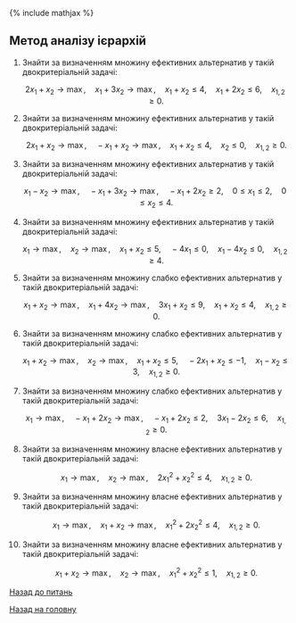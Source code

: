 <!-- 15.05 -->
{% include mathjax %}

## Метод аналізу ієрархій

1. Знайти за визначенням множину ефективних альтернатив у такій двокритеріальній задачі:

	$$
	2 x_1 + x_2 \to \max, \quad x_1 + 3 x_2 \to \max, \quad x_1 + x_2 \le 4, \quad x_1 + 2 x_2 \le 6, \quad x_{1,2} \ge 0.
	$$

2. Знайти за визначенням множину ефективних альтернатив у такій двокритеріальній задачі:

	$$
	2 x_1 + x_2 \to \max, \quad - x_1 + x_2 \to \max, \quad x_1 + x_2 \le 4, \quad x_2 \le 0, \quad x_{1,2} \ge 0.
	$$

3. Знайти за визначенням множину ефективних альтернатив у такій двокритеріальній задачі:

	$$
	x_1 - x_2 \to \max, \quad - x_1 + 3 x_2 \to \max, \quad - x_1 + 2 x_2 \ge 2, \quad 0 \le x_1 \le 2, \quad 0 \le x_2 \le 4.
	$$

4. Знайти за визначенням множину ефективних альтернатив у такій двокритеріальній задачі:

	$$
	x_1 \to \max, \quad x_2 \to \max, \quad x_1 + x_2 \le 5, \quad - 4 x_1 \le 0, \quad x_1 - 4 x_2 \le 0, \quad x_{1,2} \ge 4.
	$$

5. Знайти за визначенням множину слабко ефективних альтернатив у такій двокритеріальній задачі:

	$$
	x_1 + x_2 \to \max, \quad x_1 + 4 x_2 \to \max, \quad 3 x_1 + x_2 \le 9, \quad x_1 + x_2 \le 4, \quad x_{1,2} \ge 0.
	$$

6. Знайти за визначенням множину слабко ефективних альтернатив у такій двокритеріальній задачі:

	$$
	x_1 + x_2 \to \max, \quad x_2 \to \max, \quad x_1 + x_2 \le 5, \quad - 2 x_1 + x_2 \le -1, \quad x_1 - x_2 \le 3, \quad x_{1,2} \ge 0.
	$$

7. Знайти за визначенням множину слабко ефективних альтернатив у такій двокритеріальній задачі:

	$$
	x_1 \to \max, \quad - x_1 + 2 x_2 \to \max, \quad - x_1 + 2 x_2 \le 2, \quad 3 x_1 - 2 x_2 \le 6, \quad x_{1,2} \ge 0.
	$$

8. Знайти за визначенням множину власне ефективних альтернатив у такій двокритеріальній задачі:

	$$
	x_1 \to \max, \quad x_2 \to \max, \quad 2 x_1^2 + x_2^2 \le 4, \quad x_{1,2} \ge 0.
	$$

9. Знайти за визначенням множину власне ефективних альтернатив у такій двокритеріальній задачі:

	$$
	x_1 \to \max, \quad x_1 + x_2 \to \max, \quad x_1^2 + 2 x_2^2 \le 4, \quad x_{1,2} \ge 0.
	$$

10. Знайти за визначенням множину власне ефективних альтернатив у такій двокритеріальній задачі:

	$$
	x_1 + x_2 \to \max, \quad x_2 \to \max, \quad x_1^2 + x_2^2 \le 1, \quad x_{1,2} \ge 0.
	$$

[Назад до питань](README.md)

[Назад на головну](../README.md)
